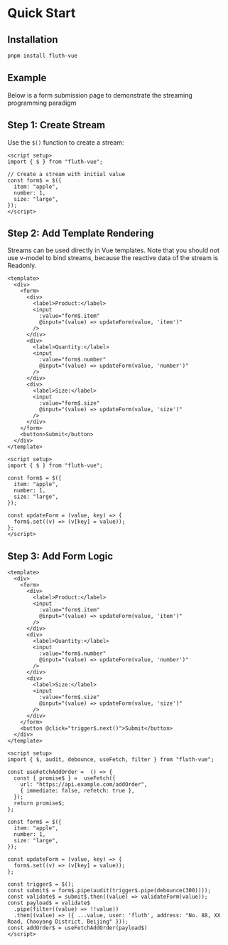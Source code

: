 # Quick Start

## Installation

```bash
pnpm install fluth-vue
```

## Example

Below is a form submission page to demonstrate the streaming programming paradigm

## Step 1: Create Stream

Use the `$()` function to create a stream:

```vue
<script setup>
import { $ } from "fluth-vue";

// Create a stream with initial value
const form$ = $({
  item: "apple",
  number: 1,
  size: "large",
});
</script>
```

## Step 2: Add Template Rendering

Streams can be used directly in Vue templates. Note that you should not use v-model to bind streams, because the reactive data of the stream is Readonly.

```vue
<template>
  <div>
    <form>
      <div>
        <label>Product:</label>
        <input
          :value="form$.item"
          @input="(value) => updateForm(value, 'item')"
        />
      </div>
      <div>
        <label>Quantity:</label>
        <input
          :value="form$.number"
          @input="(value) => updateForm(value, 'number')"
        />
      </div>
      <div>
        <label>Size:</label>
        <input
          :value="form$.size"
          @input="(value) => updateForm(value, 'size')"
        />
      </div>
    </form>
    <button>Submit</button>
  </div>
</template>

<script setup>
import { $ } from "fluth-vue";

const form$ = $({
  item: "apple",
  number: 1,
  size: "large",
});

const updateForm = (value, key) => {
  form$.set((v) => (v[key] = value));
};
</script>
```

## Step 3: Add Form Logic

```vue
<template>
  <div>
    <form>
      <div>
        <label>Product:</label>
        <input
          :value="form$.item"
          @input="(value) => updateForm(value, 'item')"
        />
      </div>
      <div>
        <label>Quantity:</label>
        <input
          :value="form$.number"
          @input="(value) => updateForm(value, 'number')"
        />
      </div>
      <div>
        <label>Size:</label>
        <input
          :value="form$.size"
          @input="(value) => updateForm(value, 'size')"
        />
      </div>
    </form>
    <button @click="trigger$.next()">Submit</button>
  </div>
</template>

<script setup>
import { $, audit, debounce, useFetch, filter } from "fluth-vue";

const useFetchAddOrder =  () => {
  const { promise$ } =  useFetch({
    url: "https://api.example.com/addOrder",
    { immediate: false, refetch: true },
  });
  return promise$;
};

const form$ = $({
  item: "apple",
  number: 1,
  size: "large",
});

const updateForm = (value, key) => {
  form$.set((v) => (v[key] = value));
};

const trigger$ = $();
const submit$ = form$.pipe(audit(trigger$.pipe(debounce(300))));
const validate$ = submit$.then((value) => validateForm(value));
const payload$ = validate$
  .pipe(filter((value) => !!value))
  .then((value) => ({ ...value, user: 'fluth', address: "No. 88, XX Road, Chaoyang District, Beijing" }));
const addOrder$ = useFetchAddOrder(payload$)
</script>
```
